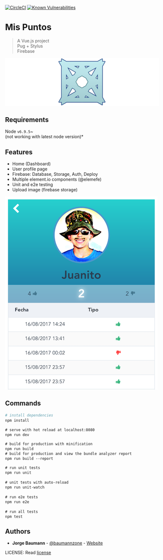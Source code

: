[![CircleCI](https://img.shields.io/circleci/project/github/baumannzone/mispuntos.svg)](https://circleci.com/gh/baumannzone/mispuntos)
[![Known Vulnerabilities](https://snyk.io/test/github/baumannzone/mispuntos/badge.svg)](https://snyk.io/test/github/baumannzone/mispuntos)

# Mis Puntos 

> A Vue.js project  
> Pug + Stylus  
> Firebase  

[![Main](https://github.com/baumannzone/mispuntos/blob/master/src/assets/main.png)](https://github.com/baumannzone/mispuntos/blob/master/src/assets/main.png)

## Requirements
Node `v6.9.5`~  
(not working with latest node version)*


## Features
- Home (Dashboard)
- User profile page
- Firebase: Database, Storage, Auth, Deploy
- Multiple element.io components (@elemefe)
- Unit and e2e testing
- Upload image (firebase storage)

[![Feat](https://github.com/baumannzone/mispuntos/blob/master/src/assets/features.png)](https://github.com/baumannzone/mispuntos/blob/master/src/assets/features.png)


## Commands
``` bash
# install dependencies
npm install
```
```
# serve with hot reload at localhost:8080
npm run dev
```
```
# build for production with minification
npm run build
# build for production and view the bundle analyzer report
npm run build --report
```

```
# run unit tests
npm run unit  

# unit tests with auto-reload  
npm run unit-watch

# run e2e tests
npm run e2e

# run all tests
npm test
```


## Authors
* **Jorge Baumann** - [@baumannzone](https://twitter.com/baumannzone) - [Website](http://baumannzone.com)

LICENSE: Read [license](LICENSE)

